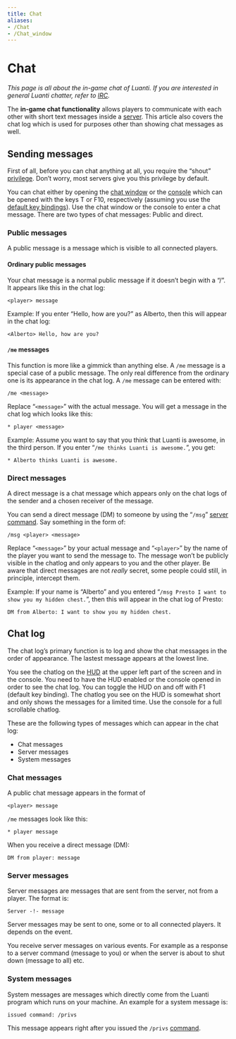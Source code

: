 ```yaml
---
title: Chat
aliases:
- /Chat
- /Chat_window
---
```


# Chat


_This page is all about the in-game chat of Luanti. If you are interested in general Luanti chatter, refer to [IRC](/irc "IRC")._

The **in-game chat functionality** allows players to communicate with each other with short text messages inside a [server](https://wiki.luanti.org/Server "Server"). This article also covers the chat log which is used for purposes other than showing chat messages as well.

Sending messages
----------------

First of all, before you can chat anything at all, you require the “shout” [privilege](https://wiki.luanti.org/Privileges "Privileges"). Don’t worry, most servers give you this privilege by default.

You can chat either by opening the [chat window](https://wiki.luanti.org/Chat_window "Chat window") or the [console](https://wiki.luanti.org/Console "Console") which can be opened with the keys T or F10, respectively (assuming you use the [default key bindings](https://wiki.luanti.org/Controls "Controls")). Use the chat window or the console to enter a chat message. There are two types of chat messages: Public and direct.

### Public messages

A public message is a message which is visible to all connected players.

#### Ordinary public messages

Your chat message is a normal public message if it doesn’t begin with a “/”. It appears like this in the chat log:

```
<player> message

```


Example: If you enter “Hello, how are you?” as Alberto, then this will appear in the chat log:

```
<Alberto> Hello, how are you?

```


#### `/me` messages

This function is more like a gimmick than anything else. A `/me` message is a special case of a public message. The only real difference from the ordinary one is its appearance in the chat log. A `/me` message can be entered with:

```
/me <message>

```


Replace “`<message>`” with the actual message. You will get a message in the chat log which looks like this:

```
* player <message>

```


Example: Assume you want to say that you think that Luanti is awesome, in the third person. If you enter “`/me thinks Luanti is awesome.`”, you get:

```
* Alberto thinks Luanti is awesome.

```


### Direct messages

A direct message is a chat message which appears only on the chat logs of the sender and a chosen receiver of the message.

You can send a direct message (DM) to someone by using the “`/msg`” [server command](https://wiki.luanti.org/Server_commands "Server commands"). Say something in the form of:

```
/msg <player> <message>

```


Replace “`<message>`” by your actual message and “`<player>`” by the name of the player you want to send the message to. The message won’t be publicly visible in the chatlog and only appears to you and the other player. Be aware that direct messages are not _really_ secret, some people could still, in principle, intercept them.

Example: If your name is “Alberto” and you entered “`/msg Presto I want to show you my hidden chest.`”, then this will appear in the chat log of Presto:

```
DM from Alberto: I want to show you my hidden chest.

```


Chat log
--------

The chat log’s primary function is to log and show the chat messages in the order of appearance. The lastest message appears at the lowest line.

You see the chatlog on the [HUD](https://wiki.luanti.org/HUD "HUD") at the upper left part of the screen and in the console. You need to have the HUD enabled or the console opened in order to see the chat log. You can toggle the HUD on and off with F1 (default key binding). The chatlog you see on the HUD is somewhat short and only shows the messages for a limited time. Use the console for a full scrollable chatlog.

These are the following types of messages which can appear in the chat log:

*   Chat messages
*   Server messages
*   System messages

### Chat messages

A public chat message appears in the format of

```
<player> message

```


`/me` messages look like this:

```
* player message

```


When you receive a direct message (DM):

```
DM from player: message

```


### Server messages

Server messages are messages that are sent from the server, not from a player. The format is:

```
Server -!- message

```


Server messages may be sent to one, some or to all connected players. It depends on the event.

You receive server messages on various events. For example as a response to a server command (message to you) or when the server is about to shut down (message to all) etc.

### System messages

System messages are messages which directly come from the Luanti program which runs on your machine. An example for a system message is:

```
issued command: /privs

```


This message appears right after you issued the `/privs` [command](https://wiki.luanti.org/Controls "Controls").